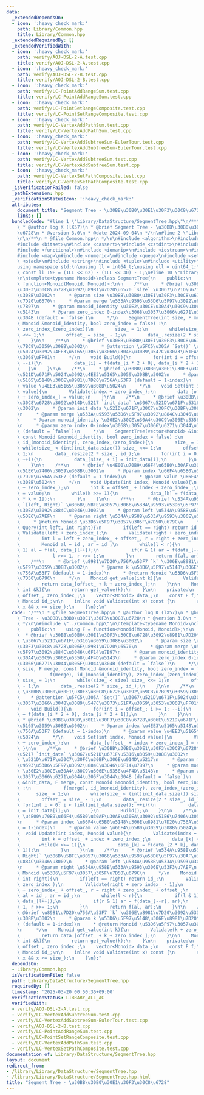 ```yaml
---
data:
  _extendedDependsOn:
  - icon: ':heavy_check_mark:'
    path: Library/Common.hpp
    title: Library/Common.hpp
  _extendedRequiredBy: []
  _extendedVerifiedWith:
  - icon: ':heavy_check_mark:'
    path: verify/AOJ-DSL-2-A.test.cpp
    title: verify/AOJ-DSL-2-A.test.cpp
  - icon: ':heavy_check_mark:'
    path: verify/AOJ-DSL-2-B.test.cpp
    title: verify/AOJ-DSL-2-B.test.cpp
  - icon: ':heavy_check_mark:'
    path: verify/LC-PointAddRangeSum.test.cpp
    title: verify/LC-PointAddRangeSum.test.cpp
  - icon: ':heavy_check_mark:'
    path: verify/LC-PointSetRangeComposite.test.cpp
    title: verify/LC-PointSetRangeComposite.test.cpp
  - icon: ':heavy_check_mark:'
    path: verify/LC-VertexAddPathSum.test.cpp
    title: verify/LC-VertexAddPathSum.test.cpp
  - icon: ':heavy_check_mark:'
    path: verify/LC-VertexAddSubtreeSum-EulerTour.test.cpp
    title: verify/LC-VertexAddSubtreeSum-EulerTour.test.cpp
  - icon: ':heavy_check_mark:'
    path: verify/LC-VertexAddSubtreeSum.test.cpp
    title: verify/LC-VertexAddSubtreeSum.test.cpp
  - icon: ':heavy_check_mark:'
    path: verify/LC-VertexSetPathComposite.test.cpp
    title: verify/LC-VertexSetPathComposite.test.cpp
  _isVerificationFailed: false
  _pathExtension: hpp
  _verificationStatusIcon: ':heavy_check_mark:'
  attributes:
    document_title: "Segment Tree - \u30BB\u30B0\u30E1\u30F3\u30C8\u6728"
    links: []
  bundledCode: "#line 1 \"Library/DataStructure/SegmentTree.hpp\"\n/**\n * @file SegmentTree.hpp\n\
    \ * @author log K (lX57)\n * @brief Segment Tree - \u30BB\u30B0\u30E1\u30F3\u30C8\
    \u6728\n * @version 3.0\n * @date 2024-09-04\n */\n\n#line 2 \"Library/Common.hpp\"\
    \n\n/**\n * @file Common.hpp\n */\n\n#include <algorithm>\n#include <array>\n\
    #include <bitset>\n#include <cassert>\n#include <cstdint>\n#include <deque>\n\
    #include <functional>\n#include <iomanip>\n#include <iostream>\n#include <limits>\n\
    #include <map>\n#include <numeric>\n#include <queue>\n#include <set>\n#include\
    \ <stack>\n#include <string>\n#include <tuple>\n#include <utility>\n#include <vector>\n\
    using namespace std;\n\nusing ll = int64_t;\nusing ull = uint64_t;\n\nconstexpr\
    \ const ll INF = (1LL << 62) - (1LL << 30) - 1;\n#line 10 \"Library/DataStructure/SegmentTree.hpp\"\
    \n\ntemplate<typename Monoid>\nclass SegmentTree{\n    public:\n    using F =\
    \ function<Monoid(Monoid, Monoid)>;\n\n    /**\n     * @brief \u30BB\u30B0\u30E1\
    \u30F3\u30C8\u6728\u3092\u8981\u7D20\u6570 `size` \u3067\u521D\u671F\u5316\u3059\
    \u308B\u3002\n     * @param size \u30BB\u30B0\u30E1\u30F3\u30C8\u6728\u306E\u8981\
    \u7D20\u6570\n     * @param merge \u533A\u9593\u53D6\u5F97\u3092\u884C\u3046\u6F14\
    \u7B97\n     * @param monoid_identity \u30E2\u30CE\u30A4\u30C9\u306E\u5358\u4F4D\
    \u5143\n     * @param zero_index 0-index\u3068\u3057\u3066\u6271\u3044\u305F\u3044\
    \u304B (default = `false`)\n     */\n    SegmentTree(int size, F merge, const\
    \ Monoid &monoid_identity, bool zero_index = false) :\n            f(merge), id_(monoid_identity),\
    \ zero_index_(zero_index){\n        size_ = 1;\n        while(size_ < size) size_\
    \ <<= 1;\n        offset_ = size_ - 1;\n        data_.resize(2 * size_, id_);\n\
    \    }\n\n    /**\n     * @brief \u30BB\u30B0\u30E1\u30F3\u30C8\u6728\u3092\u69CB\
    \u7BC9\u3059\u308B\u3002\n     * @attention \u5FC5\u305A `Set()` \u3067\u521D\u671F\
    \u5024\u3092\u4EE3\u5165\u3057\u3066\u304B\u3089\u547C\u3073\u51FA\u3059\u3053\
    \u3068\uFF01\n     */\n    void Build(){\n        for(int i = offset_; i >= 1;\
    \ --i){\n            data_[i] = f(data_[i * 2 + 0], data_[i * 2 + 1]);\n     \
    \   }\n    }\n\n    /**\n     * @brief \u30BB\u30B0\u30E1\u30F3\u30C8\u6728\u306E\
    \u521D\u671F\u5024\u3092\u4EE3\u5165\u3059\u308B\u3002\n     * @param index \u4EE3\
    \u5165\u5148\u306E\u8981\u7D20\u756A\u53F7 (default = 1-index)\n     * @param\
    \ value \u4EE3\u5165\u3059\u308B\u5024\n     */\n    void Set(int index, Monoid\
    \ value){\n        Validate(index + zero_index_);\n        data_[offset_ + index\
    \ + zero_index_] = value;\n    }\n\n    /**\n     * @brief \u30BB\u30B0\u30E1\u30F3\
    \u30C8\u6728\u3092\u914D\u5217 `init_data` \u3067\u521D\u671F\u5316\u3059\u308B\
    \u3002\n     * @param init_data \u521D\u671F\u30C7\u30FC\u30BF\u306E\u914D\u5217\
    \n     * @param merge \u533A\u9593\u53D6\u5F97\u3092\u884C\u3046\u6F14\u7B97\n\
    \     * @param monoid_identity \u30E2\u30CE\u30A4\u30C9\u306E\u5358\u4F4D\u5143\
    \n     * @param zero_index 0-index\u3068\u3057\u3066\u6271\u3044\u305F\u3044\u304B\
    \ (default = `false`)\n     */\n    SegmentTree(vector<Monoid> &init_data, F merge,\
    \ const Monoid &monoid_identity, bool zero_index = false) :\n            f(merge),\
    \ id_(monoid_identity), zero_index_(zero_index){\n        size_ = 1;\n       \
    \ while(size_ < (int)init_data.size()) size_ <<= 1;\n        offset_ = size_ -\
    \ 1;\n        data_.resize(2 * size_, id_);\n        for(int i = 0; i < (int)init_data.size();\
    \ ++i){\n            data_[size_ + i] = init_data[i];\n        }\n        Build();\n\
    \    }\n\n    /**\n     * @brief \u4E00\u70B9\u66F4\u65B0\u30AF\u30A8\u30EA\u3092\
    \u51E6\u7406\u3059\u308B\u3002\n     * @param index \u66F4\u65B0\u5148\u306E\u8981\
    \u7D20\u756A\u53F7 (default = 1-index)\n     * @param value \u66F4\u65B0\u3059\
    \u308B\u5024\n     */\n    void Update(int index, Monoid value){\n        Validate(index\
    \ + zero_index_);\n        int k = offset_ + index + zero_index_;\n        data_[k]\
    \ = value;\n        while(k >>= 1){\n            data_[k] = f(data_[2 * k], data_[2\
    \ * k + 1]);\n        }\n    }\n\n    /**\n     * @brief \u534A\u958B\u533A\u9593\
    \ `[left, Right)` \u306B\u5BFE\u3057\u3066\u533A\u9593\u53D6\u5F97\u30AF\u30A8\
    \u30EA\u3092\u884C\u3046\u3002\n     * @param left \u534A\u958B\u533A\u9593\u306E\
    \u5DE6\u7AEF\n     * @param right \u534A\u958B\u533A\u9593\u306E\u53F3\u7AEF\n\
    \     * @return Monoid \u53D6\u5F97\u3057\u305F\u7D50\u679C\n     */\n    Monoid\
    \ Query(int left, int right){\n        if(left == right) return id_;\n       \
    \ Validate(left + zero_index_);\n        Validate(right + zero_index_ - 1);\n\
    \        int l = left + zero_index_ + offset_, r = right + zero_index_ + offset_;\n\
    \        Monoid al = id_, ar = id_;\n        while(l < r){\n            if(l &\
    \ 1) al = f(al, data_[l++]);\n            if(r & 1) ar = f(data_[--r], ar);\n\
    \            l >>= 1, r >>= 1;\n        }\n        return f(al, ar);\n    }\n\n\
    \    /**\n     * @brief \u8981\u7D20\u756A\u53F7 `k` \u306E\u8981\u7D20\u3092\u53D6\
    \u5F97\u3059\u308B\u3002\n     * @param k \u53D6\u5F97\u5148\u306E\u8981\u7D20\
    \u756A\u53F7 (default = 1-index)\n     * @return Monoid \u53D6\u5F97\u3057\u305F\
    \u7D50\u679C\n     */\n    Monoid get_value(int k){\n        Validate(k + zero_index_);\n\
    \        return data_[offset_ + k + zero_index_];\n    }\n\n    Monoid operator[](const\
    \ int &k){\n        return get_value(k);\n    }\n\n    private:\n    int size_,\
    \ offset_, zero_index_;\n    vector<Monoid> data_;\n    const F f;\n    const\
    \ Monoid id_;\n\n    inline void Validate(int x) const {\n        assert(1 <=\
    \ x && x <= size_);\n    }\n};\n"
  code: "/**\n * @file SegmentTree.hpp\n * @author log K (lX57)\n * @brief Segment\
    \ Tree - \u30BB\u30B0\u30E1\u30F3\u30C8\u6728\n * @version 3.0\n * @date 2024-09-04\n\
    \ */\n\n#include \"../Common.hpp\"\n\ntemplate<typename Monoid>\nclass SegmentTree{\n\
    \    public:\n    using F = function<Monoid(Monoid, Monoid)>;\n\n    /**\n   \
    \  * @brief \u30BB\u30B0\u30E1\u30F3\u30C8\u6728\u3092\u8981\u7D20\u6570 `size`\
    \ \u3067\u521D\u671F\u5316\u3059\u308B\u3002\n     * @param size \u30BB\u30B0\u30E1\
    \u30F3\u30C8\u6728\u306E\u8981\u7D20\u6570\n     * @param merge \u533A\u9593\u53D6\
    \u5F97\u3092\u884C\u3046\u6F14\u7B97\n     * @param monoid_identity \u30E2\u30CE\
    \u30A4\u30C9\u306E\u5358\u4F4D\u5143\n     * @param zero_index 0-index\u3068\u3057\
    \u3066\u6271\u3044\u305F\u3044\u304B (default = `false`)\n     */\n    SegmentTree(int\
    \ size, F merge, const Monoid &monoid_identity, bool zero_index = false) :\n \
    \           f(merge), id_(monoid_identity), zero_index_(zero_index){\n       \
    \ size_ = 1;\n        while(size_ < size) size_ <<= 1;\n        offset_ = size_\
    \ - 1;\n        data_.resize(2 * size_, id_);\n    }\n\n    /**\n     * @brief\
    \ \u30BB\u30B0\u30E1\u30F3\u30C8\u6728\u3092\u69CB\u7BC9\u3059\u308B\u3002\n \
    \    * @attention \u5FC5\u305A `Set()` \u3067\u521D\u671F\u5024\u3092\u4EE3\u5165\
    \u3057\u3066\u304B\u3089\u547C\u3073\u51FA\u3059\u3053\u3068\uFF01\n     */\n\
    \    void Build(){\n        for(int i = offset_; i >= 1; --i){\n            data_[i]\
    \ = f(data_[i * 2 + 0], data_[i * 2 + 1]);\n        }\n    }\n\n    /**\n    \
    \ * @brief \u30BB\u30B0\u30E1\u30F3\u30C8\u6728\u306E\u521D\u671F\u5024\u3092\u4EE3\
    \u5165\u3059\u308B\u3002\n     * @param index \u4EE3\u5165\u5148\u306E\u8981\u7D20\
    \u756A\u53F7 (default = 1-index)\n     * @param value \u4EE3\u5165\u3059\u308B\
    \u5024\n     */\n    void Set(int index, Monoid value){\n        Validate(index\
    \ + zero_index_);\n        data_[offset_ + index + zero_index_] = value;\n   \
    \ }\n\n    /**\n     * @brief \u30BB\u30B0\u30E1\u30F3\u30C8\u6728\u3092\u914D\
    \u5217 `init_data` \u3067\u521D\u671F\u5316\u3059\u308B\u3002\n     * @param init_data\
    \ \u521D\u671F\u30C7\u30FC\u30BF\u306E\u914D\u5217\n     * @param merge \u533A\
    \u9593\u53D6\u5F97\u3092\u884C\u3046\u6F14\u7B97\n     * @param monoid_identity\
    \ \u30E2\u30CE\u30A4\u30C9\u306E\u5358\u4F4D\u5143\n     * @param zero_index 0-index\u3068\
    \u3057\u3066\u6271\u3044\u305F\u3044\u304B (default = `false`)\n     */\n    SegmentTree(vector<Monoid>\
    \ &init_data, F merge, const Monoid &monoid_identity, bool zero_index = false)\
    \ :\n            f(merge), id_(monoid_identity), zero_index_(zero_index){\n  \
    \      size_ = 1;\n        while(size_ < (int)init_data.size()) size_ <<= 1;\n\
    \        offset_ = size_ - 1;\n        data_.resize(2 * size_, id_);\n       \
    \ for(int i = 0; i < (int)init_data.size(); ++i){\n            data_[size_ + i]\
    \ = init_data[i];\n        }\n        Build();\n    }\n\n    /**\n     * @brief\
    \ \u4E00\u70B9\u66F4\u65B0\u30AF\u30A8\u30EA\u3092\u51E6\u7406\u3059\u308B\u3002\
    \n     * @param index \u66F4\u65B0\u5148\u306E\u8981\u7D20\u756A\u53F7 (default\
    \ = 1-index)\n     * @param value \u66F4\u65B0\u3059\u308B\u5024\n     */\n  \
    \  void Update(int index, Monoid value){\n        Validate(index + zero_index_);\n\
    \        int k = offset_ + index + zero_index_;\n        data_[k] = value;\n \
    \       while(k >>= 1){\n            data_[k] = f(data_[2 * k], data_[2 * k +\
    \ 1]);\n        }\n    }\n\n    /**\n     * @brief \u534A\u958B\u533A\u9593 `[left,\
    \ Right)` \u306B\u5BFE\u3057\u3066\u533A\u9593\u53D6\u5F97\u30AF\u30A8\u30EA\u3092\
    \u884C\u3046\u3002\n     * @param left \u534A\u958B\u533A\u9593\u306E\u5DE6\u7AEF\
    \n     * @param right \u534A\u958B\u533A\u9593\u306E\u53F3\u7AEF\n     * @return\
    \ Monoid \u53D6\u5F97\u3057\u305F\u7D50\u679C\n     */\n    Monoid Query(int left,\
    \ int right){\n        if(left == right) return id_;\n        Validate(left +\
    \ zero_index_);\n        Validate(right + zero_index_ - 1);\n        int l = left\
    \ + zero_index_ + offset_, r = right + zero_index_ + offset_;\n        Monoid\
    \ al = id_, ar = id_;\n        while(l < r){\n            if(l & 1) al = f(al,\
    \ data_[l++]);\n            if(r & 1) ar = f(data_[--r], ar);\n            l >>=\
    \ 1, r >>= 1;\n        }\n        return f(al, ar);\n    }\n\n    /**\n     *\
    \ @brief \u8981\u7D20\u756A\u53F7 `k` \u306E\u8981\u7D20\u3092\u53D6\u5F97\u3059\
    \u308B\u3002\n     * @param k \u53D6\u5F97\u5148\u306E\u8981\u7D20\u756A\u53F7\
    \ (default = 1-index)\n     * @return Monoid \u53D6\u5F97\u3057\u305F\u7D50\u679C\
    \n     */\n    Monoid get_value(int k){\n        Validate(k + zero_index_);\n\
    \        return data_[offset_ + k + zero_index_];\n    }\n\n    Monoid operator[](const\
    \ int &k){\n        return get_value(k);\n    }\n\n    private:\n    int size_,\
    \ offset_, zero_index_;\n    vector<Monoid> data_;\n    const F f;\n    const\
    \ Monoid id_;\n\n    inline void Validate(int x) const {\n        assert(1 <=\
    \ x && x <= size_);\n    }\n};"
  dependsOn:
  - Library/Common.hpp
  isVerificationFile: false
  path: Library/DataStructure/SegmentTree.hpp
  requiredBy: []
  timestamp: '2025-03-20 00:50:35+09:00'
  verificationStatus: LIBRARY_ALL_AC
  verifiedWith:
  - verify/AOJ-DSL-2-A.test.cpp
  - verify/LC-VertexAddSubtreeSum.test.cpp
  - verify/LC-VertexAddSubtreeSum-EulerTour.test.cpp
  - verify/AOJ-DSL-2-B.test.cpp
  - verify/LC-PointAddRangeSum.test.cpp
  - verify/LC-PointSetRangeComposite.test.cpp
  - verify/LC-VertexAddPathSum.test.cpp
  - verify/LC-VertexSetPathComposite.test.cpp
documentation_of: Library/DataStructure/SegmentTree.hpp
layout: document
redirect_from:
- /library/Library/DataStructure/SegmentTree.hpp
- /library/Library/DataStructure/SegmentTree.hpp.html
title: "Segment Tree - \u30BB\u30B0\u30E1\u30F3\u30C8\u6728"
---
```

